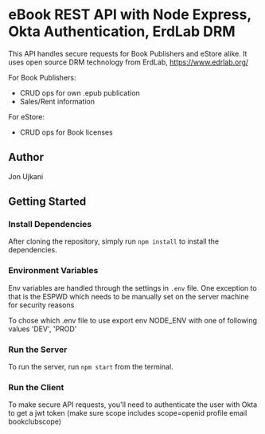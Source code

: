 # eBook REST API with Node Express, Okta Authentication, ErdLab DRM

This API handles secure requests for Book Publishers and eStore alike. It uses open source DRM technology from ErdLab, https://www.edrlab.org/


For Book Publishers:

* CRUD ops for own .epub publication
* Sales/Rent information

For eStore:

* CRUD ops for Book licenses

## Author

Jon Ujkani

## Getting Started

### Install Dependencies

After cloning the repository, simply run `npm install` to install the dependencies.

### Environment Variables


Env variables are handled through the settings in `.env` file. One exception to that is the ESPWD which needs to be manually set on the server machine for security reasons

To chose which .env file to use export env NODE_ENV with one of following values 'DEV', 'PROD'


### Run the Server

To run the server, run `npm start` from the terminal.

### Run the Client

To make secure API requests, you'll need to authenticate the user with Okta to get a jwt token (make sure scope includes scope=openid profile email bookclubscope)

